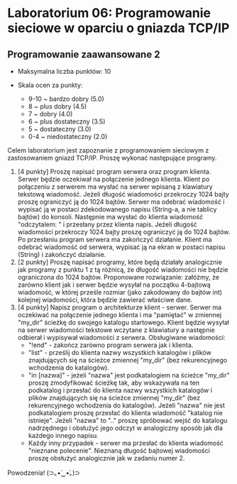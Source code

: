 # Laboratorium 06: Programowanie sieciowe w oparciu o gniazda TCP/IP
## Programowanie zaawansowane 2

- Maksymalna liczba punktów: 10

- Skala ocen za punkty:
    - 9-10 ~ bardzo dobry (5.0)
    - 8 ~ plus dobry (4.5)
    - 7 ~ dobry (4.0)
    - 6 ~ plus dostateczny (3.5)
    - 5 ~ dostateczny (3.0)
    - 0-4 ~ niedostateczny (2.0)

Celem laboratorium jest zapoznanie z programowaniem sieciowym z zastosowaniem gniazd TCP/IP. Proszę wykonać następujące programy.

1. [4 punkty] Proszę napisać program serwera oraz program klienta. Serwer będzie oczekiwał na połączenie jednego klienta. Klient po połączeniu z serwerem ma wysłać na serwer wpisaną z klawiatury tekstową wiadomość. Jeżeli długość wiadomości przekroczy 1024 bajty proszę ograniczyć ją do 1024 bajtów. Serwer ma odebrać wiadomość i wypisać ją w postaci zdekodowanego napisu (String-a, a nie tablicy bajtów) do konsoli. Następnie ma wysłać do klienta wiadomość "odczytalem: " i przesłany przez klienta napis. Jeżeli długość wiadomości przekroczy 1024 bajty proszę ograniczyć ją do 1024 bajtów. Po przesłaniu program serwera ma zakończyć działanie. Klient ma odebrać wiadomość od serwera, wypisać ją na ekran w postaci napisu (String) i zakończyć działanie.
2. [2 punkty] Proszę napisać programy, które będą działały analogicznie jak programy z punktu 1 z tą różnicą, że długość wiadomości nie będzie ograniczona do 1024 bajtów. Proponowane rozwiązanie: załóżmy, że zarówno klient jak i serwer będzie wysyłał na początku 4-bajtową wiadomość, w której prześle rozmiar (jako zakodowany do bajtów int) kolejnej wiadomości, która będzie zawierać właściwe dane.
3. [4 punkty] Napisz program o architekturze klient - serwer. Serwer ma oczekiwać na połączenie jednego klienta i ma "pamiętać" w zmiennej "my_dir" ścieżkę do swojego katalogu startowego. Klient będzie wysyłał na serwer wiadomości tekstowe wczytane z klawiatury a następnie odbierał i wypisywał wiadomości z serwera. Obsługiwane wiadomości:
    - "!end" - zakończ zarówno program serwera jak i klienta.
    - "list" - prześlij do klienta nazwy wszystkich katalogów i plików znajdujących się na ścieżce zmiennej "my_dir" (bez rekurencyjnego wchodzenia do katalogów).
    - "in \[nazwa\]" - jeżeli "nazwa" jest podkatalogiem na ścieżce "my_dir" proszę zmodyfikować ścieżkę tak, aby wskazywała na ten podkatalog i przesłać do klienta nazwy wszystkich katalogów i plików znajdujących się na ścieżce zmiennej "my_dir" (bez rekurencyjnego wchodzenia do katalogów). Jeżeli "nazwa" nie jest podkatalogiem proszę przesłać do klienta wiadomość "katalog nie istnieje". Jeżeli "nazwa" to ".." proszę spróbować wejść do katalogu nadrzędnego i obsłużyć jego odczyt w analogiczny sposób jak dla każdego innego napisu.
    - Każdy inny przypadek - serwer ma przesłać do klienta wiadomość "nieznane polecenie".
    Nieznaną długość bajtowej wiadomości proszę obsłużyć analogicznie jak w zadaniu numer 2. 

Powodzenia! (⊃｡•́‿•̀｡)⊃ 
